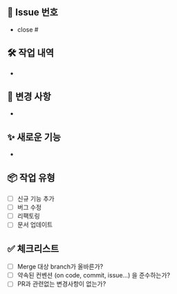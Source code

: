 ## 🔗 Issue 번호
- close #

## 🛠 작업 내역
-

## 🔄 변경 사항
-

## ✨ 새로운 기능
-

## 📦 작업 유형
- [ ] 신규 기능 추가
- [ ] 버그 수정
- [ ] 리팩토링
- [ ] 문서 업데이트

## ✅ 체크리스트
- [ ] Merge 대상 branch가 올바른가?
- [ ] 약속된 컨벤션 (on code, commit, issue...) 을 준수하는가?
- [ ] PR과 관련없는 변경사항이 없는가?